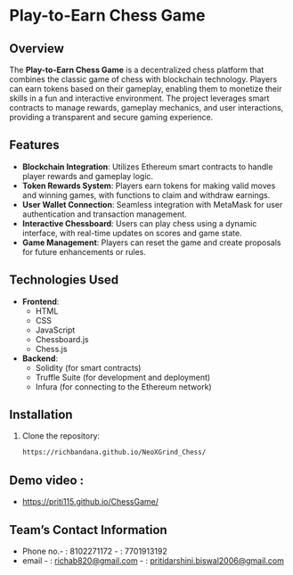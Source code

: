 # Play-to-Earn Chess Game

## Overview
The **Play-to-Earn Chess Game** is a decentralized chess platform that combines the classic game of chess with blockchain technology. Players can earn tokens based on their gameplay, enabling them to monetize their skills in a fun and interactive environment. The project leverages smart contracts to manage rewards, gameplay mechanics, and user interactions, providing a transparent and secure gaming experience.

## Features
- **Blockchain Integration**: Utilizes Ethereum smart contracts to handle player rewards and gameplay logic.
- **Token Rewards System**: Players earn tokens for making valid moves and winning games, with functions to claim and withdraw earnings.
- **User Wallet Connection**: Seamless integration with MetaMask for user authentication and transaction management.
- **Interactive Chessboard**: Users can play chess using a dynamic interface, with real-time updates on scores and game state.
- **Game Management**: Players can reset the game and create proposals for future enhancements or rules.

## Technologies Used
- **Frontend**:
  - HTML
  - CSS
  - JavaScript
  - Chessboard.js
  - Chess.js
- **Backend**:
  - Solidity (for smart contracts)
  - Truffle Suite (for development and deployment)
  - Infura (for connecting to the Ethereum network)

## Installation
1. Clone the repository:
   ```bash
   https://richbandana.github.io/NeoXGrind_Chess/

## Demo video :
- https://priti115.github.io/ChessGame/


## Team’s Contact Information
- Phone no.- : 8102271172 
           - : 7701913192
- email    - : richab820@gmail.com
           - : pritidarshini.biswal2006@gmail.com
